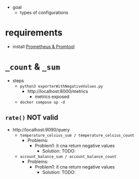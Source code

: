 * goal
    * types of configurations

# requirements

* install [Prometheus & Promtool](/prometheus/README.md#install)

# `_count` & `_sum`
* steps
  * `python3 exporterWithNegativeValues.py` 
    * http://localhost:8000/metrics
      * metrics exposed
  * `docker compose up -d`
## `rate()` NOT valid
* http://localhost:9090/query
  * `temperature_celsius_sum / temperature_celsius_count`
    * Problems:
      * Problem1: it cna return negative values
        * Solution: TODO:
  * `account_balance_sum / account_balance_count`
    * Problems:
      * Problem1: it cna return negative values
        * Solution: TODO:
